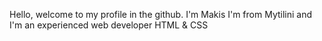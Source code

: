 Hello, welcome to my profile in the github.
I'm Makis I'm from Mytilini and I'm an experienced web developer HTML & CSS

